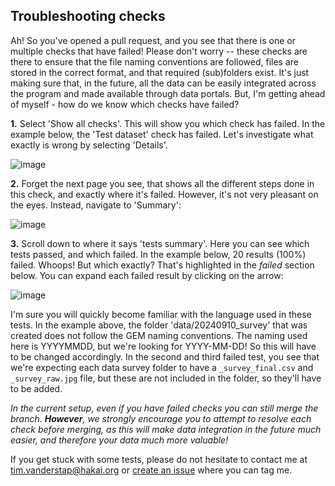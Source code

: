 ## Troubleshooting checks

Ah! So you've opened a pull request, and you see that there is one or multiple checks that have failed! Please don't worry -- these checks are there to ensure that the file naming conventions are followed, files are stored in the correct format, and that required (sub)folders exist. It's just making sure that, in the future, all the data can be easily integrated across the program and made available through data portals. But, I'm getting ahead of myself - how do we know which checks have failed? 

**1.** Select 'Show all checks'. This will show you which check has failed. In the example below, the 'Test dataset' check has failed. Let's investigate what exactly is wrong by selecting 'Details'.

![image](https://github.com/user-attachments/assets/37c387f8-d05c-4b07-ac76-e6cbcd0cbeac)

**2.** Forget the next page you see, that shows all the different steps done in this check, and exactly where it's failed. However, it's not very pleasant on the eyes. Instead, navigate to 'Summary':

![image](https://github.com/user-attachments/assets/593138b9-929d-47d9-b11c-c5a37c4cced9)

**3.** Scroll down to where it says 'tests summary'. Here you can see which tests passed, and which failed. In the example below, 20 results (100%) failed. Whoops! But which exactly? That's highlighted in the _failed_ section below. You can expand each failed result by clicking on the arrow:

![image](https://github.com/user-attachments/assets/992ab545-e5a6-46e8-a8e4-31b1c585dc49)

I'm sure you will quickly become familiar with the language used in these tests. In the example above, the folder 'data/20240910_survey' that was created does not follow the GEM naming conventions. The naming used here is YYYYMMDD, but we're looking for YYYY-MM-DD! So this will have to be changed accordingly. In the second and third failed test, you see that we're expecting each data survey folder to have a `_survey_final.csv` and `_survey_raw.jpg` file, but these are not included in the folder, so they'll have to be added. 

_In the current setup, even if you have failed checks you can still merge the branch. **However**, we strongly encourage you to attempt to resolve each check before merging, as this will make data integration in the future much easier, and therefore your data much more valuable!_

If you get stuck with some tests, please do not hesitate to contact me at tim.vanderstap@hakai.org or [create an issue](https://github.com/HakaiInstitute/GEM-in-a-box-dataset-repository-template/blob/timvdstap-patch-4/protocols/GitHub%20how-to/creating_issues.md) where you can tag me.

